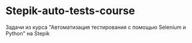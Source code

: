 # Stepik-auto-tests-course
Задачи из курса "Автоматизация тестирования с помощью Selenium и Python" на Stepik
